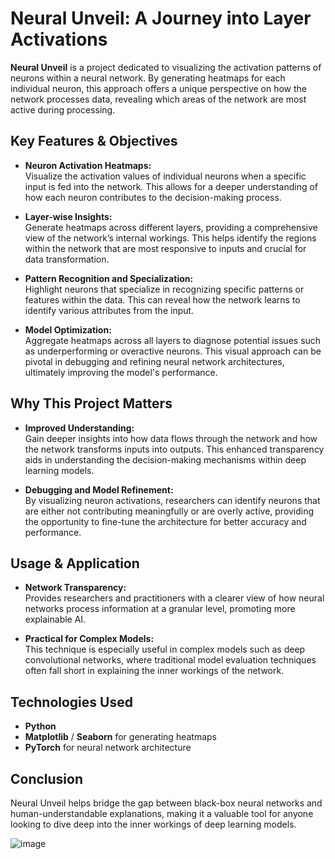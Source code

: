 # **Neural Unveil: A Journey into Layer Activations**

**Neural Unveil** is a project dedicated to visualizing the activation patterns of neurons within a neural network. By generating heatmaps for each individual neuron, this approach offers a unique perspective on how the network processes data, revealing which areas of the network are most active during processing.

## **Key Features & Objectives**

- **Neuron Activation Heatmaps:**  
  Visualize the activation values of individual neurons when a specific input is fed into the network. This allows for a deeper understanding of how each neuron contributes to the decision-making process.

- **Layer-wise Insights:**  
  Generate heatmaps across different layers, providing a comprehensive view of the network’s internal workings. This helps identify the regions within the network that are most responsive to inputs and crucial for data transformation.

- **Pattern Recognition and Specialization:**  
  Highlight neurons that specialize in recognizing specific patterns or features within the data. This can reveal how the network learns to identify various attributes from the input.

- **Model Optimization:**  
  Aggregate heatmaps across all layers to diagnose potential issues such as underperforming or overactive neurons. This visual approach can be pivotal in debugging and refining neural network architectures, ultimately improving the model's performance.

## **Why This Project Matters**

- **Improved Understanding:**  
  Gain deeper insights into how data flows through the network and how the network transforms inputs into outputs. This enhanced transparency aids in understanding the decision-making mechanisms within deep learning models.

- **Debugging and Model Refinement:**  
  By visualizing neuron activations, researchers can identify neurons that are either not contributing meaningfully or are overly active, providing the opportunity to fine-tune the architecture for better accuracy and performance.

## **Usage & Application**

- **Network Transparency:**  
  Provides researchers and practitioners with a clearer view of how neural networks process information at a granular level, promoting more explainable AI.

- **Practical for Complex Models:**  
  This technique is especially useful in complex models such as deep convolutional networks, where traditional model evaluation techniques often fall short in explaining the inner workings of the network.

## **Technologies Used**

- **Python**  
- **Matplotlib** / **Seaborn** for generating heatmaps  
- **PyTorch** for neural network architecture

## **Conclusion**

Neural Unveil helps bridge the gap between black-box neural networks and human-understandable explanations, making it a valuable tool for anyone looking to dive deep into the inner workings of deep learning models.

![image](https://github.com/user-attachments/assets/b7e4ebcf-88ea-48f1-acd8-d243b64e340a)
